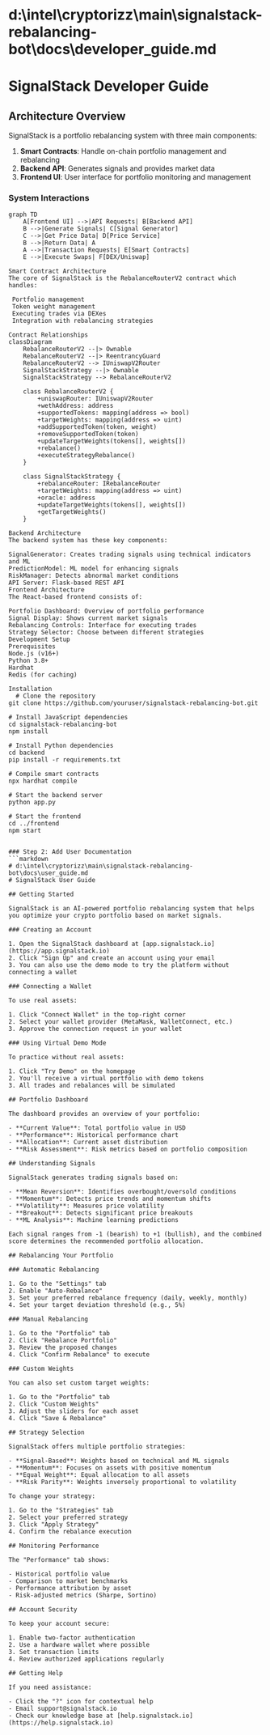 # d:\intel\cryptorizz\main\signalstack-rebalancing-bot\docs\developer_guide.md
# SignalStack Developer Guide

## Architecture Overview

SignalStack is a portfolio rebalancing system with three main components:

1. **Smart Contracts**: Handle on-chain portfolio management and rebalancing
2. **Backend API**: Generates signals and provides market data
3. **Frontend UI**: User interface for portfolio monitoring and management

### System Interactions

```mermaid
graph TD
    A[Frontend UI] -->|API Requests| B[Backend API]
    B -->|Generate Signals| C[Signal Generator]
    C -->|Get Price Data| D[Price Service]
    B -->|Return Data| A
    A -->|Transaction Requests| E[Smart Contracts]
    E -->|Execute Swaps| F[DEX/Uniswap]

Smart Contract Architecture
The core of SignalStack is the RebalanceRouterV2 contract which handles:

 Portfolio management
 Token weight management
 Executing trades via DEXes
 Integration with rebalancing strategies

Contract Relationships
classDiagram
    RebalanceRouterV2 --|> Ownable
    RebalanceRouterV2 --|> ReentrancyGuard
    RebalanceRouterV2 --> IUniswapV2Router
    SignalStackStrategy --|> Ownable
    SignalStackStrategy --> RebalanceRouterV2
    
    class RebalanceRouterV2 {
        +uniswapRouter: IUniswapV2Router
        +wethAddress: address
        +supportedTokens: mapping(address => bool)
        +targetWeights: mapping(address => uint)
        +addSupportedToken(token, weight)
        +removeSupportedToken(token)
        +updateTargetWeights(tokens[], weights[])
        +rebalance()
        +executeStrategyRebalance()
    }
    
    class SignalStackStrategy {
        +rebalanceRouter: IRebalanceRouter
        +targetWeights: mapping(address => uint)
        +oracle: address
        +updateTargetWeights(tokens[], weights[])
        +getTargetWeights()
    }

Backend Architecture
The backend system has these key components:

SignalGenerator: Creates trading signals using technical indicators and ML
PredictionModel: ML model for enhancing signals
RiskManager: Detects abnormal market conditions
API Server: Flask-based REST API
Frontend Architecture
The React-based frontend consists of:

Portfolio Dashboard: Overview of portfolio performance
Signal Display: Shows current market signals
Rebalancing Controls: Interface for executing trades
Strategy Selector: Choose between different strategies
Development Setup
Prerequisites
Node.js (v16+)
Python 3.8+
Hardhat
Redis (for caching)

Installation
  # Clone the repository
git clone https://github.com/youruser/signalstack-rebalancing-bot.git

# Install JavaScript dependencies
cd signalstack-rebalancing-bot
npm install

# Install Python dependencies
cd backend
pip install -r requirements.txt

# Compile smart contracts
npx hardhat compile

# Start the backend server
python app.py

# Start the frontend
cd ../frontend
npm start


### Step 2: Add User Documentation
```markdown
# d:\intel\cryptorizz\main\signalstack-rebalancing-bot\docs\user_guide.md
# SignalStack User Guide

## Getting Started

SignalStack is an AI-powered portfolio rebalancing system that helps you optimize your crypto portfolio based on market signals.

### Creating an Account

1. Open the SignalStack dashboard at [app.signalstack.io](https://app.signalstack.io)
2. Click "Sign Up" and create an account using your email
3. You can also use the demo mode to try the platform without connecting a wallet

### Connecting a Wallet

To use real assets:

1. Click "Connect Wallet" in the top-right corner
2. Select your wallet provider (MetaMask, WalletConnect, etc.)
3. Approve the connection request in your wallet

### Using Virtual Demo Mode

To practice without real assets:

1. Click "Try Demo" on the homepage
2. You'll receive a virtual portfolio with demo tokens
3. All trades and rebalances will be simulated

## Portfolio Dashboard

The dashboard provides an overview of your portfolio:

- **Current Value**: Total portfolio value in USD
- **Performance**: Historical performance chart
- **Allocation**: Current asset distribution
- **Risk Assessment**: Risk metrics based on portfolio composition

## Understanding Signals

SignalStack generates trading signals based on:

- **Mean Reversion**: Identifies overbought/oversold conditions
- **Momentum**: Detects price trends and momentum shifts
- **Volatility**: Measures price volatility
- **Breakout**: Detects significant price breakouts
- **ML Analysis**: Machine learning predictions

Each signal ranges from -1 (bearish) to +1 (bullish), and the combined score determines the recommended portfolio allocation.

## Rebalancing Your Portfolio

### Automatic Rebalancing

1. Go to the "Settings" tab
2. Enable "Auto-Rebalance"
3. Set your preferred rebalance frequency (daily, weekly, monthly)
4. Set your target deviation threshold (e.g., 5%)

### Manual Rebalancing

1. Go to the "Portfolio" tab
2. Click "Rebalance Portfolio"
3. Review the proposed changes
4. Click "Confirm Rebalance" to execute

### Custom Weights

You can also set custom target weights:

1. Go to the "Portfolio" tab
2. Click "Custom Weights"
3. Adjust the sliders for each asset
4. Click "Save & Rebalance"

## Strategy Selection

SignalStack offers multiple portfolio strategies:

- **Signal-Based**: Weights based on technical and ML signals
- **Momentum**: Focuses on assets with positive momentum
- **Equal Weight**: Equal allocation to all assets
- **Risk Parity**: Weights inversely proportional to volatility

To change your strategy:

1. Go to the "Strategies" tab
2. Select your preferred strategy
3. Click "Apply Strategy"
4. Confirm the rebalance execution

## Monitoring Performance

The "Performance" tab shows:

- Historical portfolio value
- Comparison to market benchmarks
- Performance attribution by asset
- Risk-adjusted metrics (Sharpe, Sortino)

## Account Security

To keep your account secure:

1. Enable two-factor authentication
2. Use a hardware wallet where possible
3. Set transaction limits
4. Review authorized applications regularly

## Getting Help

If you need assistance:

- Click the "?" icon for contextual help
- Email support@signalstack.io
- Check our knowledge base at [help.signalstack.io](https://help.signalstack.io)